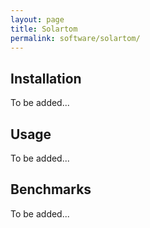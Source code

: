 ```yaml
---
layout: page
title: Solartom
permalink: software/solartom/
---
```


## Installation

To be added...

## Usage

To be added...

## Benchmarks

To be added...
